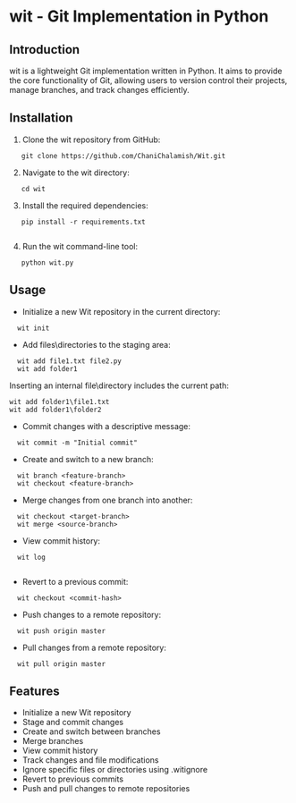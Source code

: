 # wit - Git Implementation in Python

## Introduction
wit is a lightweight Git implementation written in Python. It aims to provide the core functionality of Git, allowing users to version control their projects, manage branches, and track changes efficiently.
## Installation
1. Clone the wit repository from GitHub:
   
```
   git clone https://github.com/ChaniChalamish/Wit.git
  ``` 

2. Navigate to the wit directory:
   
```
   cd wit
   ```

3. Install the required dependencies:
   
```
   pip install -r requirements.txt
   
```
4. Run the wit command-line tool:
   
```
   python wit.py
   ```

## Usage
- Initialize a new Wit repository in the current directory:
  
```
  wit init
  ```

- Add files\directories to the staging area:
```
  wit add file1.txt file2.py
  wit add folder1
```
  Inserting an internal file\directory includes the current path:
  ```
  wit add folder1\file1.txt
  wit add folder1\folder2
```

- Commit changes with a descriptive message:
  
```
  wit commit -m "Initial commit"
  ```

- Create and switch to a new branch:
  
```
  wit branch <feature-branch>
  wit checkout <feature-branch>
  ```

- Merge changes from one branch into another:
  
```
  wit checkout <target-branch>
  wit merge <source-branch>
  ```

- View commit history:
  
```
  wit log
  
```
- Revert to a previous commit:
  
```
  wit checkout <commit-hash>
  ```

- Push changes to a remote repository:
  
```
  wit push origin master
  ```

- Pull changes from a remote repository:
  
```
  wit pull origin master
  ```

## Features
- Initialize a new Wit repository
- Stage and commit changes
- Create and switch between branches
- Merge branches
- View commit history
- Track changes and file modifications
- Ignore specific files or directories using .witignore
- Revert to previous commits
- Push and pull changes to remote repositories
